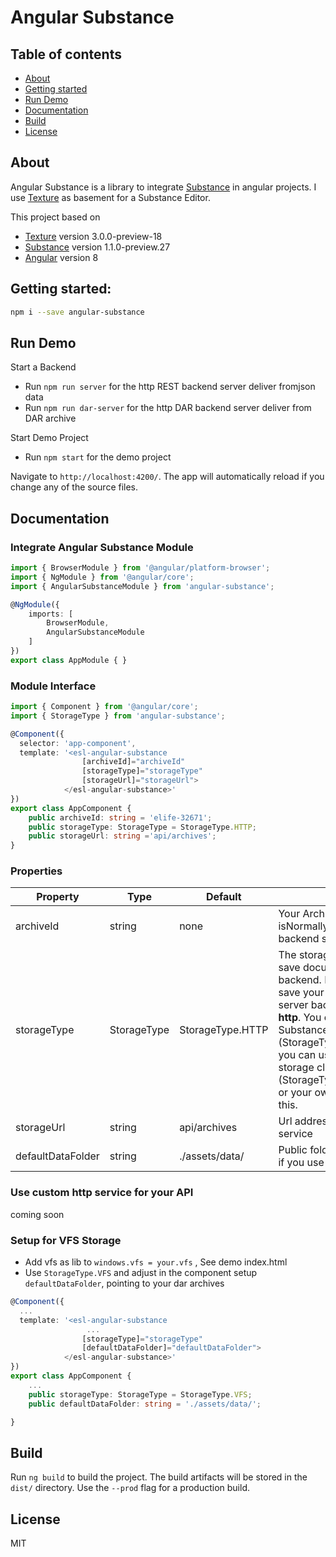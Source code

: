 # Angular Substance


## Table of contents

- [About](#about)
- [Getting started](#getting-started)
- [Run Demo](#run-demo)
- [Documentation](#documentation)
- [Build](#build)
- [License](#license)

## About

Angular Substance is a library to integrate [Substance](https://github.com/substance/substance) in angular projects. I use [Texture](https://github.com/substance/texture) as basement for a Substance Editor.

This project based on 
- [Texture](https://github.com/substance/texture) version 3.0.0-preview-18
- [Substance](https://github.com/substance/substance) version 1.1.0-preview.27
- [Angular](https://github.com/angular/angular) version 8

## Getting started:

```bash
npm i --save angular-substance
```

## Run Demo

Start a Backend
- Run `npm run server` for the http REST backend server deliver fromjson data
- Run `npm run dar-server` for the http DAR backend server deliver from DAR archive

Start Demo Project
- Run `npm start` for the demo project

Navigate to `http://localhost:4200/`. The app will automatically reload if you change any of the source files.

## Documentation

### Integrate Angular Substance Module

```typescript
import { BrowserModule } from '@angular/platform-browser';
import { NgModule } from '@angular/core';
import { AngularSubstanceModule } from 'angular-substance';

@NgModule({
    imports: [
        BrowserModule,
        AngularSubstanceModule
    ]
})
export class AppModule { }
```

### Module Interface

```typescript
import { Component } from '@angular/core';
import { StorageType } from 'angular-substance';

@Component({
  selector: 'app-component',
  template: '<esl-angular-substance
                [archiveId]="archiveId" 
                [storageType]="storageType" 
                [storageUrl]="storageUrl">
            </esl-angular-substance>'
})
export class AppComponent {
    public archiveId: string = 'elife-32671';
    public storageType: StorageType = StorageType.HTTP;
    public storageUrl: string ='api/archives';
}
```

### Properties

Property | Type | Default | Description
------------ | ------------- | ------------- | -------------
archiveId | string | none | Your Archive name. It isNormally an id to find in the backend storage.
storageType | StorageType | StorageType.HTTP | The storage client you use to save documents in the backend. Normally you want save your documents in a server backend sending over **http**. You can use the Substance http storage client (StorageType.HTTP), As well you can use Angular http storage client (StorageType.ANGULAR_HTTP) or your own implementation of this.
storageUrl | string | api/archives |Url address for your backend service
defaultDataFolder | string | ./assets/data/ | Public folder with dar archives if you use VFS

### Use custom http service for your API

coming soon

### Setup for VFS Storage

- Add vfs as lib to `windows.vfs = your.vfs` , See demo index.html
- Use `StorageType.VFS` and adjust in the component setup `defaultDataFolder`, pointing to your dar archives 
```typescript
@Component({
  ...
  template: '<esl-angular-substance 
                 ...
                [storageType]="storageType"
                [defaultDataFolder]="defaultDataFolder">
            </esl-angular-substance>'
})
export class AppComponent {
    ...
    public storageType: StorageType = StorageType.VFS;
    public defaultDataFolder: string = './assets/data/';

}
```

## Build

Run `ng build` to build the project. The build artifacts will be stored in the `dist/` directory. Use the `--prod` flag for a production build.

## License

MIT
